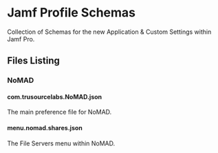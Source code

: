 # Jamf Profile Schemas

Collection of Schemas for the new Application & Custom Settings within Jamf Pro.

## Files Listing

### NoMAD

#### com.trusourcelabs.NoMAD.json
The main preference file for NoMAD.

#### menu.nomad.shares.json
The File Servers menu within NoMAD.
